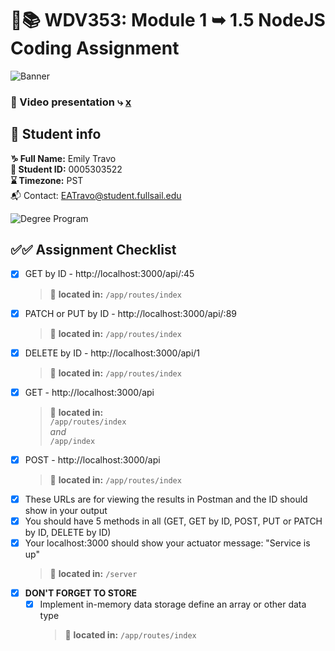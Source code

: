 # 🔐📚 WDV353: Module 1 ➥ 1.5 NodeJS Coding Assignment

![Banner](https://www.dropbox.com/scl/fi/igyo59flz5or36hrb22ij/banner.png?rlkey=eeift1ygsp6w1quvfofud1biq&raw=1)

### 🎥 Video presentation ⤷ [x](https://youtu.be/jDAQiTDoIgk)

## 🔗 Student info

**♑ Full Name:** Emily Travo <br>
**🔑 Student ID:** 0005303522 <br>
**⌛ Timezone:** PST <br>
📬 Contact: EATravo@student.fullsail.edu

![Degree Program](https://img.shields.io/badge/Degree-Web%20Development-orange?logo=gnometerminal)
<br>

## ✅✅ Assignment Checklist

- [x] GET by ID - http://localhost:3000/api/:45
  > 📍 **located in:** `/app/routes/index`
- [x] PATCH or PUT by ID - http://localhost:3000/api/:89
  > 📍 **located in:** `/app/routes/index`
- [x] DELETE by ID - http://localhost:3000/api/1
  > 📍 **located in:** `/app/routes/index`
- [x] GET - http://localhost:3000/api
  > 📍 **located in:** <br> `/app/routes/index` <br> _and_ <br> `/app/index`
- [x] POST - http://localhost:3000/api
  > 📍 **located in:** `/app/routes/index`
- [x] These URLs are for viewing the results in Postman and the ID should show in your output
- [x] You should have 5 methods in all (GET, GET by ID, POST, PUT or PATCH by ID, DELETE by ID)
- [x] Your localhost:3000 should show your actuator message: "Service is up"
  > 📍 **located in:** `/server`
- [x] **DON'T FORGET TO STORE**
  - [x] Implement in-memory data storage define an array or other data type
    > 📍 **located in:** `/app/routes/index`
